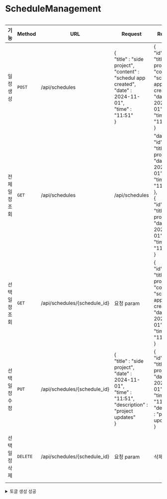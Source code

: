 # ScheduleManagement
```

```
|기능|Method|URL|Request|Response|상태코드|
|------|---|---|------|---|---|
|일정 생성|`POST`|/api/schedules|{<br>"title" : "side project",<br>"content" : "schedul app created",<br>"date" : 2024-11-01",<br>"time" : "11:51"<br>}|{<br>"id" : "1,<br>"title" : "side project",<br>"content" : "schedul app created",<br>"date" : 2024-11-01",<br>"time" : "11:51"<br>}|200: 정상 등록, 400: 비정상 값|
|전체 일정 조회|`GET`|/api/schedules|/api/schedules|"data": [{<br>"id" : "1,<br>"title" : "side project",<br>"date" : 2024-11-01",<br>"time" : "11:51"<br>},<br>{<br>"id" : "2,<br>"title" : "side project",<br>"date" : 2024-11-01",<br>"time" : "11:51"<br>}|200: 정상 조회|
|선택 일정 조회|`GET`|/api/schedules/{schedule_id}|요청 param|{<br>"id" : "1,<br>"title" : "side project",<br>"content" : "schedul app created",<br>"date" : 2024-11-01",<br>"time" : "11:51"<br>}|200: 정상 조회, 404: 일정이 사라짐|
|선택 일정 수정|`PUT`|/api/schedules/{schedule_id}|{<br>"title" : "side project",<br>"date" : 2024-11-01",<br>"time" : "11:51",<br>"description" : "project updates"<br>}|{<br>"id" : 1,<br>"title" : "side project",<br>"date" : 2024-11-01",<br>"time" : "11:51",<br>"description" : "project updates"<br>}|200: 정상 수정, 400: 비정상 값, 404: 일정이 사라짐|
|선택 일정 삭제|`DELETE`|/api/schedules/{schedule_id}|요청 param|삭제 정보|200: 정상 등록, 404: 일정이 사라짐|
<details>
<summary>토글 생성 성공</summary>
<div markdown="1">
  내용
</div>
</details>
